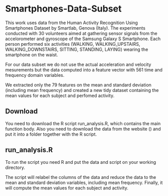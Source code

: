 Smartphones-Data-Subset
=======================

This work uses data from the Human Activity Recognition Using Smartphones Dataset by Smartlab, Genova (Italy).
The experiments conducted with 30 volunteers aimed at gathering sensor signals from the accelorometer and gyroscope of the Samsung Galaxy S Smartphone.
Each person performed six activities (WALKING, WALKING_UPSTAIRS, WALKING_DOWNSTAIRS, SITTING, STANDING, LAYING) wearing the smartphone on the waist. 

For our data subset we do not use the actual acceleration and velocity mesurements but the data computed into a feature vector with 561 time and frequency domain variables. 

We extracted only the 79 features on the mean and standard deviation (including mean frequency) and created a new tidy dataset containing the mean values for each subject and perfomed activity.


Download
--------

You need to download the R script run_analysis.R, which contains the main function body. Also you need to download the data from the website () and put it into a folder together with the R script. 

run_analysis.R
--------------

To run the script you need R and put the data and script on your working directory.

The script will relabel the columns of the data and reduce the data to the mean and standard deviation variables, including mean frequency. Finally, it will compute the mean values for each subject and activity.
